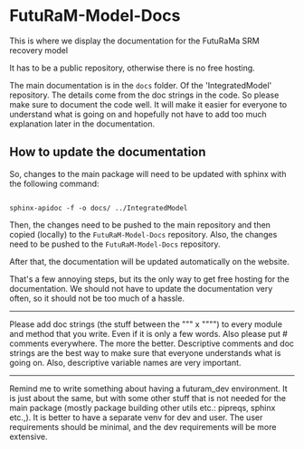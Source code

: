 # FutuRaM-Model-Docs

This is where we display the documentation for the FutuRaMa SRM recovery model

It has to be a public repository, otherwise there is no free hosting.

The main documentation is in the `docs` folder. Of the 'IntegratedModel' repository.
The details come from the doc strings in the code. So please make sure to document the code well.
It will make it easier for everyone to understand what is going on and hopefully
not have to add too much explanation later in the documentation.

## How to update the documentation

So, changes to the main package will need to be updated with sphinx with the following command:

```

sphinx-apidoc -f -o docs/ ../IntegratedModel
```

Then, the changes need to be pushed to the main repository and then copied (locally) to the `FutuRaM-Model-Docs` repository.
Also, the changes need to be pushed to the `FutuRaM-Model-Docs` repository.

After that, the documentation will be updated automatically on the website.

That's a few annoying steps, but its the only way to get free hosting for the documentation.
We should not have to update the documentation very often, so it should not be too much of a hassle.

---

Please add doc strings (the stuff between the """ x """") to every module and method that you write. Even if it is only a few words. Also please put # comments everywhere. The more the better. Descriptive comments and doc strings are the best way to make sure that everyone understands what is going on. 
Also, descriptive variable names are very important.

---

Remind me to write something about having a futuram_dev environment.
It is just about the same, but with some other stuff that is not needed for the main package (mostly package building other utils etc.: pipreqs, sphinx etc.,).
It is better to have a separate venv for dev and user.
The user requirements should be minimal, and the dev requirements will be more extensive.
